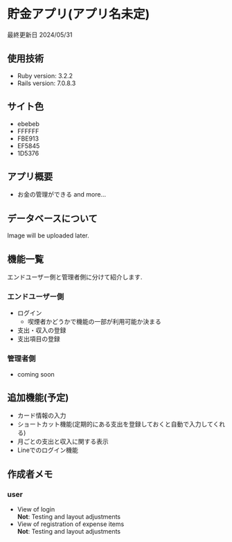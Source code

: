 # 貯金アプリ(アプリ名未定)
最終更新日 2024/05/31

## 使用技術
* Ruby version: 3.2.2
* Rails version: 7.0.8.3

## サイト色
- ebebeb
- FFFFFF
- FBE913
- EF5845
- 1D5376

## アプリ概要
* お金の管理ができる
and more...

## データベースについて
Image will be uploaded later.

## 機能一覧
エンドユーザー側と管理者側に分けて紹介します.

### エンドユーザー側
- ログイン
    - 喫煙者かどうかで機能の一部が利用可能か決まる
- 支出・収入の登録    
- 支出項目の登録

### 管理者側
- coming soon

## 追加機能(予定)
* カード情報の入力
* ショートカット機能(定期的にある支出を登録しておくと自動で入力してくれる)
* 月ごとの支出と収入に関する表示
* Lineでのログイン機能

## 作成者メモ
### user
- View of login  
__Not__: Testing and layout adjustments
- View of registration of expense items  
__Not__: Testing and layout adjustments